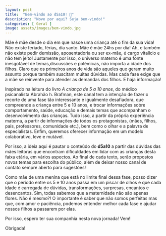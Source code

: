 ```yaml
---
layout: post
title:  "Bem-vindo ao d5a10! 🙂"
description: "Novo por aqui? Seja bem-vindo!"
categories: [ Geral ]
image: assets/images/bem-vindo.jpg
---
```


Mãe é mãe desde o dia em que nasce uma criança até o fim da sua vida! Não existe feriado, férias, dia santo. Mãe é mãe 24hs por dia! Ah, e também não existe pedir demissão, aposentadoria ou ser ex-mãe, é cargo vitalício e não tem jeito! Justamente por isso, o universo materno é uma fonte inesgotável de temas,discussões e polêmicas, não importa a idade dos filhos. Claro que os primeiros anos de vida são aqueles que geram muito assunto porque também suscitam muitas dúvidas. Mas cada fase exige que a mãe se reinvente para atender as demandas dos filhos. E haja informação!

Inspirado na leitura do livro <i>A criança de 5 a 10 anos</i>, do médico psicanalista Abrahão h. Brafman, este canal tem a intenção de fazer o recorte de uma fase tão interessante e igualmente desafiadora, que compreende a criança entre 5 e 10 anos, e trocar informações sobre comportamento, saúde, educação e demais temas que acompanham o desenvolvimento das crianças. Tudo isso, a partir da própria experiência materna, a partir de informações de todos os protagonistas, (mães, filhos, pais, professores, comunidade etc.), bem como o olhar e a palavra de especialistas. Enfim, queremos oferecer informação em um modelo colaborativo, leve e mutável.

Por isso, a ideia aqui é pautar o conteúdo do <b>d5a10</b> a partir das dúvidas das mães leitoras que encontram dificuldades em lidar com as crianças desta faixa etária, em vários aspectos. Ao final de cada texto, serão propostos novos temas para escolha do público, além de deixar nosso canal de contato sempre aberto para sugestões!

Como mãe de uma menina que está no limite final dessa fase, posso dizer que o período entre os 5 e 10 anos passa em um piscar de olhos e que cada idade é carregada de dúvidas, transformações, surpresas, encantos e desencantos. Sim, todas sabemos que a maternidade não são apenas flores. Não é mesmo?! O importante é saber que não somos perfeitas  mas que, com amor e paciência, podemos entender melhor cada fase e ajudar nossos filhos a passarem por elas. 

Por isso, espero  ter sua companhia nesta nova jornada! Vem!

Obrigada!